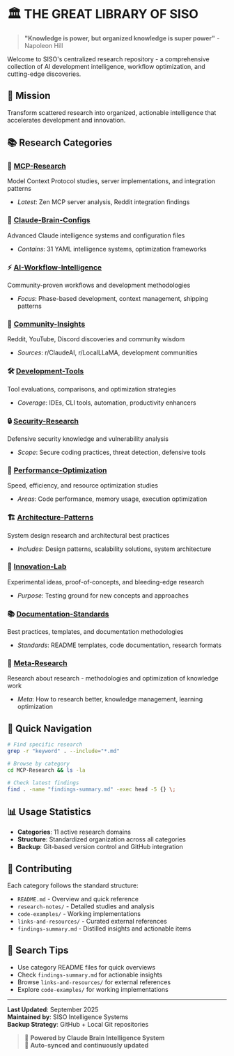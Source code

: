 # 🏛️ THE GREAT LIBRARY OF SISO

> **"Knowledge is power, but organized knowledge is super power"** - Napoleon Hill

Welcome to SISO's centralized research repository - a comprehensive collection of AI development intelligence, workflow optimization, and cutting-edge discoveries.

## 🎯 **Mission**
Transform scattered research into organized, actionable intelligence that accelerates development and innovation.

## 📚 **Research Categories**

### 🔌 **[MCP-Research](./MCP-Research/)**
Model Context Protocol studies, server implementations, and integration patterns
- *Latest*: Zen MCP server analysis, Reddit integration findings

### 🧠 **[Claude-Brain-Configs](./Claude-Brain-Configs/)**
Advanced Claude intelligence systems and configuration files
- *Contains*: 31 YAML intelligence systems, optimization frameworks

### ⚡ **[AI-Workflow-Intelligence](./AI-Workflow-Intelligence/)**
Community-proven workflows and development methodologies
- *Focus*: Phase-based development, context management, shipping patterns

### 🌟 **[Community-Insights](./Community-Insights/)**
Reddit, YouTube, Discord discoveries and community wisdom
- *Sources*: r/ClaudeAI, r/LocalLLaMA, development communities

### 🛠️ **[Development-Tools](./Development-Tools/)**
Tool evaluations, comparisons, and optimization strategies
- *Coverage*: IDEs, CLI tools, automation, productivity enhancers

### 🔒 **[Security-Research](./Security-Research/)**
Defensive security knowledge and vulnerability analysis
- *Scope*: Secure coding practices, threat detection, defensive tools

### 🚀 **[Performance-Optimization](./Performance-Optimization/)**
Speed, efficiency, and resource optimization studies
- *Areas*: Code performance, memory usage, execution optimization

### 🏗️ **[Architecture-Patterns](./Architecture-Patterns/)**
System design research and architectural best practices
- *Includes*: Design patterns, scalability solutions, system architecture

### 🔬 **[Innovation-Lab](./Innovation-Lab/)**
Experimental ideas, proof-of-concepts, and bleeding-edge research
- *Purpose*: Testing ground for new concepts and approaches

### 📚 **[Documentation-Standards](./Documentation-Standards/)**
Best practices, templates, and documentation methodologies
- *Standards*: README templates, code documentation, research formats

### 🎯 **[Meta-Research](./Meta-Research/)**
Research about research - methodologies and optimization of knowledge work
- *Meta*: How to research better, knowledge management, learning optimization

## 🚀 **Quick Navigation**

```bash
# Find specific research
grep -r "keyword" . --include="*.md"

# Browse by category
cd MCP-Research && ls -la

# Check latest findings
find . -name "findings-summary.md" -exec head -5 {} \;
```

## 📊 **Usage Statistics**
- **Categories**: 11 active research domains
- **Structure**: Standardized organization across all categories
- **Backup**: Git-based version control and GitHub integration

## 🔄 **Contributing**

Each category follows the standard structure:
- `README.md` - Overview and quick reference
- `research-notes/` - Detailed studies and analysis
- `code-examples/` - Working implementations
- `links-and-resources/` - Curated external references
- `findings-summary.md` - Distilled insights and actionable items

## 🎯 **Search Tips**

- Use category README files for quick overviews
- Check `findings-summary.md` for actionable insights
- Browse `links-and-resources/` for external references
- Explore `code-examples/` for working implementations

---

**Last Updated**: September 2025  
**Maintained by**: SISO Intelligence Systems  
**Backup Strategy**: GitHub + Local Git repositories  

> 🧠 **Powered by Claude Brain Intelligence System**  
> 🔄 **Auto-synced and continuously updated**
